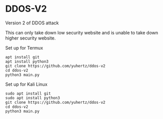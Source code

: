 # DDOS-V2
Version 2 of DDOS attack

This can only take down low security website and is unable to take down higher security website.

Set up for Termux
```
apt install git
apt install python3
git clone https://github.com/yuhertz/ddos-v2
cd ddos-v2
python3 main.py
```

Set up for Kali Linux
```
sudo apt install git
sudo apt install python3
git clone https://github.com/yuhertz/ddos-v2
cd ddos-v2
python3 main.py
```

